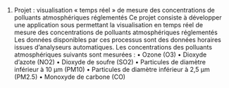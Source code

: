 1.	Projet : visualisation « temps réel » de mesure des concentrations de polluants atmosphériques réglementés
Ce projet consiste à développer une application sous permettant la visualisation en temps réel de mesure des concentrations de polluants atmosphériques réglementés
Les données disponibles par ces processus sont des données horaires issues d’analyseurs automatiques. Les concentrations des polluants atmosphériques suivants sont mesurées :
•	Ozone (O3)
•	Dioxyde d’azote (NO2)
•	Dioxyde de soufre (SO2)
•	Particules de diamètre inférieur à 10 µm (PM10)
•	Particules de diamètre inférieur à 2,5 µm (PM2.5)
•	Monoxyde de carbone (CO)

